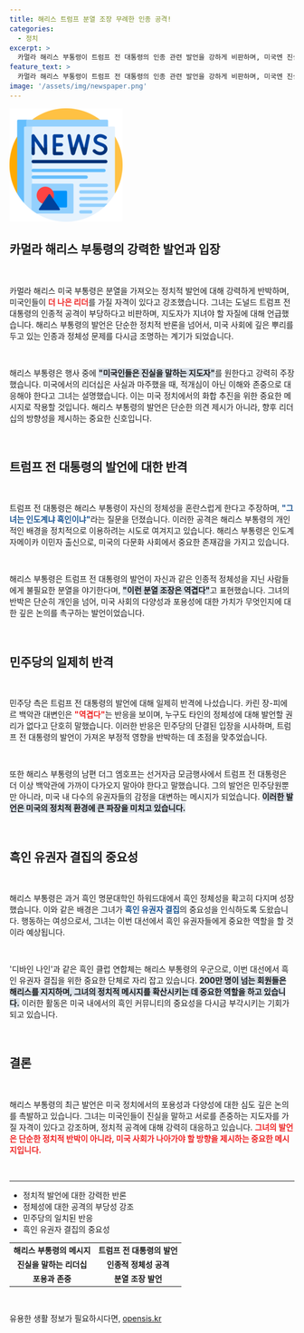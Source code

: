 ```yaml
---
title: 해리스 트럼프 분열 조장 무례한 인종 공격!
categories:
  - 정치
excerpt: >
  카멀라 해리스 부통령이 트럼프 전 대통령의 인종 관련 발언을 강하게 비판하며, 미국엔 진실을 말하고 분열을 조장하지 않는 리더가 필요하다고 강조했다. 민주당의 결속을 다지는 이 발언은 대선 후보로서의 입지를 더욱 확고히 할 것이다.
feature_text: >
  카멀라 해리스 부통령이 트럼프 전 대통령의 인종 관련 발언을 강하게 비판하며, 미국엔 진실을 말하고 분열을 조장하지 않는 리더가 필요하다고 강조했다. 민주당의 결속을 다지는 이 발언은 대선 후보로서의 입지를 더욱 확고히 할 것이다.
image: '/assets/img/newspaper.png'
---
```


<p><img src="/assets/img/newspaper.png" alt="kimp 속보" /></p>

<h2 data-ke-size="size26">카멀라 해리스 부통령의 강력한 발언과 입장</h2>

<p data-ke-size="size16">&nbsp;</p>

<p>카멀라 해리스 미국 부통령은 분열을 가져오는 정치적 발언에 대해 강력하게 반박하며, 미국인들이 <b><span style="color: #ee2323;">더 나은 리더</span></b>를 가질 자격이 있다고 강조했습니다. 그녀는 도널드 트럼프 전 대통령의 인종적 공격이 부당하다고 비판하며, 지도자가 지녀야 할 자질에 대해 언급했습니다. 해리스 부통령의 발언은 단순한 정치적 반론을 넘어서, 미국 사회에 깊은 뿌리를 두고 있는 인종과 정체성 문제를 다시금 조명하는 계기가 되었습니다. </p>

<p data-ke-size="size16">&nbsp;</p>

<p>해리스 부통령은 행사 중에 <b><span style="background-color: #21538527;">"미국인들은 진실을 말하는 지도자"</span></b>를 원한다고 강력히 주장했습니다. 미국에서의 리더십은 사실과 마주했을 때, 적개심이 아닌 이해와 존중으로 대응해야 한다고 그녀는 설명했습니다. 이는 미국 정치에서의 화합 추진을 위한 중요한 메시지로 작용할 것입니다. 해리스 부통령의 발언은 단순한 의견 제시가 아니라, 향후 리더십의 방향성을 제시하는 중요한 신호입니다.</p>

<p data-ke-size="size16">&nbsp;</p>

<h2 data-ke-size="size26">트럼프 전 대통령의 발언에 대한 반격</h2>

<p data-ke-size="size16">&nbsp;</p>

<p>트럼프 전 대통령은 해리스 부통령이 자신의 정체성을 혼란스럽게 한다고 주장하며, <b><span style="color: #1a5490;">"그녀는 인도계냐 흑인이냐"</span></b>라는 질문을 던졌습니다. 이러한 공격은 해리스 부통령의 개인적인 배경을 정치적으로 이용하려는 시도로 여겨지고 있습니다. 해리스 부통령은 인도계 자메이카 이민자 출신으로, 미국의 다문화 사회에서 중요한 존재감을 가지고 있습니다. </p>

<p data-ke-size="size16">&nbsp;</p>

<p>해리스 부통령은 트럼프 전 대통령의 발언이 자신과 같은 인종적 정체성을 지닌 사람들에게 불필요한 분열을 야기한다며, <b><span style="background-color: #21538527;">"이런 분열 조장은 역겹다"</span></b>고 표현했습니다. 그녀의 반박은 단순히 개인을 넘어, 미국 사회의 다양성과 포용성에 대한 가치가 무엇인지에 대한 깊은 논의를 촉구하는 발언이었습니다. </p>

<p data-ke-size="size16">&nbsp;</p>

<h2 data-ke-size="size26">민주당의 일제히 반격</h2>

<p data-ke-size="size16">&nbsp;</p>

<p>민주당 측은 트럼프 전 대통령의 발언에 대해 일제히 반격에 나섰습니다. 카린 장-피에르 백악관 대변인은 <b><span style="color: #ee2323;">"역겹다"</span></b>는 반응을 보이며, 누구도 타인의 정체성에 대해 발언할 권리가 없다고 단호히 말했습니다. 이러한 반응은 민주당의 단결된 입장을 시사하며, 트럼프 전 대통령의 발언이 가져온 부정적 영향을 반박하는 데 초점을 맞추었습니다. </p>

<p data-ke-size="size16">&nbsp;</p>

<p>또한 해리스 부통령의 남편 더그 엠호프는 선거자금 모금행사에서 트럼프 전 대통령은 더 이상 백악관에 가까이 다가오지 말아야 한다고 말했습니다. 그의 발언은 민주당원뿐만 아니라, 미국 내 다수의 유권자들의 감정을 대변하는 메시지가 되었습니다. <b><span style="background-color: #21538527;">이러한 발언은 미국의 정치적 환경에 큰 파장을 미치고 있습니다.</span></b></p>

<p data-ke-size="size16">&nbsp;</p>

<h2 data-ke-size="size26">흑인 유권자 결집의 중요성</h2>

<p data-ke-size="size16">&nbsp;</p>

<p>해리스 부통령은 과거 흑인 명문대학인 하워드대에서 흑인 정체성을 확고히 다지며 성장했습니다. 이와 같은 배경은 그녀가 <b><span style="color: #1a5490;">흑인 유권자 결집</span></b>의 중요성을 인식하도록 도왔습니다. 행동하는 여성으로서, 그녀는 이번 대선에서 흑인 유권자들에게 중요한 역할을 할 것이라 예상됩니다. </p>

<p data-ke-size="size16">&nbsp;</p>

<p>'디바인 나인'과 같은 흑인 클럽 연합체는 해리스 부통령의 우군으로, 이번 대선에서 흑인 유권자 결집을 위한 중요한 단체로 자리 잡고 있습니다. <b><span style="background-color: #21538527;">200만 명이 넘는 회원들은 해리스를 지지하며, 그녀의 정치적 메시지를 확산시키는 데 중요한 역할을 하고 있습니다.</span></b> 이러한 활동은 미국 내에서의 흑인 커뮤니티의 중요성을 다시금 부각시키는 기회가 되고 있습니다.</p>

<p data-ke-size="size16">&nbsp;</p>

<h2 data-ke-size="size26">결론</h2>

<p data-ke-size="size16">&nbsp;</p>

<p>해리스 부통령의 최근 발언은 미국 정치에서의 포용성과 다양성에 대한 심도 깊은 논의를 촉발하고 있습니다. 그녀는 미국인들이 진실을 말하고 서로를 존중하는 지도자를 가질 자격이 있다고 강조하며, 정치적 공격에 대해 강력히 대응하고 있습니다. <b><span style="color: #ee2323;">그녀의 발언은 단순한 정치적 반박이 아니라, 미국 사회가 나아가야 할 방향을 제시하는 중요한 메시지입니다.</span></b>  </p>

<p data-ke-size="size16">&nbsp;</p>

<hr />

<ul>
<li>정치적 발언에 대한 강력한 반론</li>
<li>정체성에 대한 공격의 부당성 강조</li>
<li>민주당의 일치된 반응</li>
<li>흑인 유권자 결집의 중요성</li>
</ul>

<table>
<tr>
<td style="text-align: center; height: 17px;"><b>해리스 부통령의 메시지</b></td>
<td style="text-align: center; height: 17px;"><b>트럼프 전 대통령의 발언</b></td>
</tr>
<tr>
<td style="text-align: center; height: 17px;"><b>진실을 말하는 리더십</b></td>
<td style="text-align: center; height: 17px;"><b>인종적 정체성 공격</b></td>
</tr>
<tr>
<td style="text-align: center; height: 17px;"><b>포용과 존중</b></td>
<td style="text-align: center; height: 17px;"><b>분열 조장 발언</b></td>
</tr>
</table>  

<p data-ke-size="size16">&nbsp;</p>
유용한 생활 정보가 필요하시다면, <a href="https://opensis.kr" rel="dofollow">opensis.kr</a>


